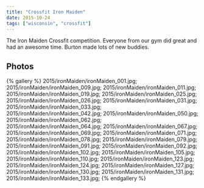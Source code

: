 ```yaml
---
title: "Crossfit Iron Maiden"
date: 2015-10-24
tags: ["wisconsin", "crossfit"]
---
```


The Iron Maiden Crossfit competition. Everyone from our gym did great and had an awesome time. Burton made lots of new buddies.

## Photos

{% gallery %}
2015/ironMaiden/ironMaiden_001.jpg;
2015/ironMaiden/ironMaiden_009.jpg;
2015/ironMaiden/ironMaiden_011.jpg;
2015/ironMaiden/ironMaiden_019.jpg;
2015/ironMaiden/ironMaiden_025.jpg;
2015/ironMaiden/ironMaiden_026.jpg;
2015/ironMaiden/ironMaiden_031.jpg;
2015/ironMaiden/ironMaiden_033.jpg;
2015/ironMaiden/ironMaiden_042.jpg;
2015/ironMaiden/ironMaiden_050.jpg;
2015/ironMaiden/ironMaiden_062.jpg;
2015/ironMaiden/ironMaiden_064.jpg;
2015/ironMaiden/ironMaiden_067.jpg;
2015/ironMaiden/ironMaiden_069.jpg;
2015/ironMaiden/ironMaiden_071.jpg;
2015/ironMaiden/ironMaiden_078.jpg;
2015/ironMaiden/ironMaiden_079.jpg;
2015/ironMaiden/ironMaiden_091.jpg;
2015/ironMaiden/ironMaiden_092.jpg;
2015/ironMaiden/ironMaiden_102.jpg;
2015/ironMaiden/ironMaiden_105.jpg;
2015/ironMaiden/ironMaiden_110.jpg;
2015/ironMaiden/ironMaiden_123.jpg;
2015/ironMaiden/ironMaiden_124.jpg;
2015/ironMaiden/ironMaiden_127.jpg;
2015/ironMaiden/ironMaiden_130.jpg;
2015/ironMaiden/ironMaiden_131.jpg;
2015/ironMaiden/ironMaiden_133.jpg;
{% endgallery %}
